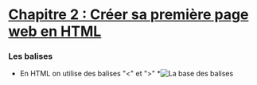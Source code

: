 # [Chapitre 2 : Créer sa première page web en HTML](https://openclassrooms.com/fr/courses/1603881-creez-votre-site-web-avec-html5-et-css3/8061261-creez-votre-premiere-page-web-en-html)

### Les balises

* En HTML on utilise des balises "<" et ">"
*![La base des balises](https://user.oc-static.com/upload/2022/11/25/16693910453649_FR_1603881_HTML-CSS_Static-Graphics_p1c3-1.jpg "une belle image")